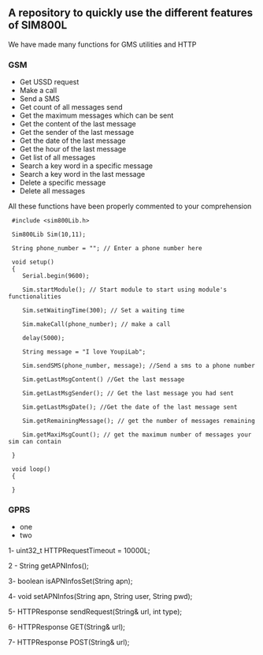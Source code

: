 ## A repository to quickly use the different features of SIM800L

We have made many functions for GMS utilities and HTTP

### GSM

- Get USSD request
- Make a call
- Send a SMS
- Get count of all messages send
- Get the maximum messages which can be sent
- Get the content of the last message
- Get the sender of the last message
- Get the date of the last message
- Get the hour of the last message
- Get list of all messages
- Search a key word in a specific message
- Search a key word in the last message
- Delete a specific message 
- Delete all messages

All these functions have been properly commented to your comprehension

```
 #include <sim800Lib.h>

 Sim800Lib Sim(10,11);

 String phone_number = ""; // Enter a phone number here

 void setup()
 {
    Serial.begin(9600);

    Sim.startModule(); // Start module to start using module's functionalities

    Sim.setWaitingTime(300); // Set a waiting time

    Sim.makeCall(phone_number); // make a call

    delay(5000);

    String message = "I love YoupiLab";

    Sim.sendSMS(phone_number, message); //Send a sms to a phone number

    Sim.getLastMsgContent() //Get the last message

    Sim.getLastMsgSender(); // Get the last message you had sent

    Sim.getLastMsgDate(); //Get the date of the last message sent

    Sim.getRemainingMessage(); // get the number of messages remaining

    Sim.getMaxiMsgCount(); // get the maximum number of messages your sim can contain

 }

 void loop()
 {

 }
```

### GPRS

[//]: # (struct HTTPResponse {)

[//]: # (int status = 0;)

[//]: # (int size = 0;)

[//]: # (String response = "";)

[//]: # (};)

- one
- two

1- uint32_t HTTPRequestTimeout = 10000L;

2 - String getAPNInfos();

3- boolean isAPNInfosSet(String apn);

4- void setAPNInfos(String apn, String user, String pwd);

5- HTTPResponse sendRequest(String& url, int type);

6- HTTPResponse GET(String& url);

7- HTTPResponse POST(String& url);

